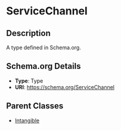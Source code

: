 # ServiceChannel

## Description
A type defined in Schema.org.

## Schema.org Details
- **Type**: Type
- **URI**: https://schema.org/ServiceChannel

## Parent Classes
- [Intangible](../Intangible.md)


